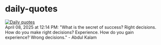 # daily-quotes
[![Daily quotes](https://github.com/ceepu8/daily-quotes/actions/workflows/daily-quote.yml/badge.svg)](https://github.com/ceepu8/daily-quotes/actions/workflows/daily-quote.yml)<br/>
April 08, 2025 at 12:14 PM: "What is the secret of success? Right decisions. How do you make right decisions? Experience. How do you gain experience? Wrong decisions." - Abdul Kalam
